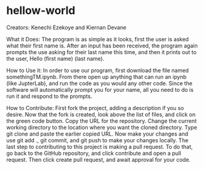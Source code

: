 # hellow-world
Creators: Kenechi Ezekoye and Kiernan Devane

What it Does:
The program is as simple as it looks, first the user is asked what their first name is. After an input has been received, the program again prompts the use asking for their last name this time, and then it prints out to the user, Hello (first name) (last name).

How to Use it:
In order to use our program, first download the file named somethingTM.ipynb. From there open up anything that can run an ipynb (like JupterLab), and run the code as you would any other code. Since the software will automatically prompt you for your name, all you need to do is run it and respond to the prompts.

How to Contribute:
First fork the project, adding a description if you so desire. Now that the fork is created, look above the list of files, and click on the green code button. Copy the URL for the repository. Change the current working directory to the location where you want the cloned directory. Type git clone and paste the earlier copied URL. Now make your changes and use git add ., git commit, and git push to make your changes locally. The last step to contributing to this project is making a pull request. To do that, go back to the GitHub repository, and click contribute and open a pull request. Then click create pull request, and await approval for your code.
